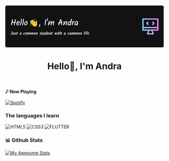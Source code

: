 ![Header](./andra70.png)

<h1 align="center"> Hello👋, I'm Andra </br></h1>

<p align="center">
<a href="https://www.linkedin.com/in/andra-abhinaya-65976718b/" target="_blank"><img alt="" src="https://img.shields.io/badge/LinkedIn-000?logo=linkedin&logoColor=0A66C2&style=for-the-badge" style="vertical-align:center" /></a>
<a href="https://open.spotify.com/user/jbylccraqjb96elvufpf8ygd5?si=6780e127835a434f" target="_blank"><img alt="" src="https://img.shields.io/badge/Spotify-000?logo=spotify&logoColor=53b14f&style=for-the-badge" style="vertical-align:center" /></a>
</p>

#### ♪ Now Playing

[![Spotify](https://novatorem.vercel.app/api/spotify?background_color=0d1117&border_color=ffffff)](https://open.spotify.com/user/jbylccraqjb96elvufpf8ygd5?si=3c31df13ab4b49d3)

### The languages I learn
![HTML5](https://img.shields.io/badge/-HTML5-000?style=for-the-badge&logo=html5)
![CSS3](https://img.shields.io/badge/-CSS3-000?style=for-the-badge&logo=css3&logoColor=0A66C2)
![FLUTTER](https://img.shields.io/badge/-FLUTTER-000?style=for-the-badge&logo=flutter&logoColor=0A66C2)

### 📊 Github Stats

[![My Awesome Stats](https://awesome-github-stats.azurewebsites.net/user-stats/Andra70?cardType=github&theme=github-dark&Background=121212)](https://git.io/awesome-stats-card)
